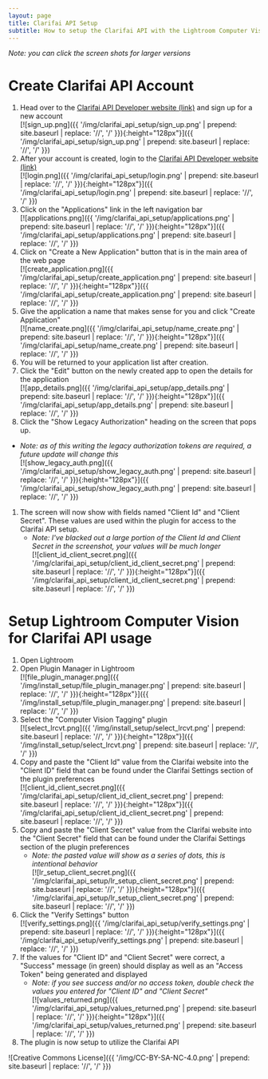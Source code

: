```yaml
---
layout: page
title: Clarifai API Setup
subtitle: How to setup the Clarifai API with the Lightroom Computer Vision Plugin
---
```


*Note: you can click the screen shots for larger versions*

# Create Clarifai API Account
1. Head over to the [Clarifai API Developer website (link)](https://developer.clarifai.com/) and sign up for a new account  
    [![sign_up.png]({{ '/img/clarifai_api_setup/sign_up.png' | prepend: site.baseurl | replace: '//', '/' }}){:height="128px"}]({{ '/img/clarifai_api_setup/sign_up.png' | prepend: site.baseurl | replace: '//', '/' }})
1. After your account is created, login to the [Clarifai API Developer website (link)](https://developer.clarifai.com/)  
    [![login.png]({{ '/img/clarifai_api_setup/login.png' | prepend: site.baseurl | replace: '//', '/' }}){:height="128px"}]({{ '/img/clarifai_api_setup/login.png' | prepend: site.baseurl | replace: '//', '/' }})
1. Click on the "Applications" link in the left navigation bar  
    [![applications.png]({{ '/img/clarifai_api_setup/applications.png' | prepend: site.baseurl | replace: '//', '/' }}){:height="128px"}]({{ '/img/clarifai_api_setup/applications.png' | prepend: site.baseurl | replace: '//', '/' }})
1. Click on "Create a New Application" button that is in the main area of the web page  
    [![create_application.png]({{ '/img/clarifai_api_setup/create_application.png' | prepend: site.baseurl | replace: '//', '/' }}){:height="128px"}]({{ '/img/clarifai_api_setup/create_application.png' | prepend: site.baseurl | replace: '//', '/' }})
1. Give the application a name that makes sense for you and click "Create Application"  
    [![name_create.png]({{ '/img/clarifai_api_setup/name_create.png' | prepend: site.baseurl | replace: '//', '/' }}){:height="128px"}]({{ '/img/clarifai_api_setup/name_create.png' | prepend: site.baseurl | replace: '//', '/' }})
1. You will be returned to your application list after creation.
1. Click the "Edit" button on the newly created app to open the details for the application  
    [![app_details.png]({{ '/img/clarifai_api_setup/app_details.png' | prepend: site.baseurl | replace: '//', '/' }}){:height="128px"}]({{ '/img/clarifai_api_setup/app_details.png' | prepend: site.baseurl | replace: '//', '/' }})
1. Click the "Show Legacy Authorization" heading on the screen that pops up.
- *Note: as of this writing the legacy authorization tokens are required, a future update will change this*  
    [![show_legacy_auth.png]({{ '/img/clarifai_api_setup/show_legacy_auth.png' | prepend: site.baseurl | replace: '//', '/' }}){:height="128px"}]({{ '/img/clarifai_api_setup/show_legacy_auth.png' | prepend: site.baseurl | replace: '//', '/' }})
1. The screen will now show with fields named "Client Id" and "Client Secret". These values are used within the plugin for access to the Clarifai API setup.
   - *Note: I've blacked out a large portion of the Client Id and Client Secret in the screenshot, your values will be much longer*  
   [![client_id_client_secret.png]({{ '/img/clarifai_api_setup/client_id_client_secret.png' | prepend: site.baseurl | replace: '//', '/' }}){:height="128px"}]({{ '/img/clarifai_api_setup/client_id_client_secret.png' | prepend: site.baseurl | replace: '//', '/' }})

# Setup Lightroom Computer Vision for Clarifai API usage
1. Open Lightroom
1. Open Plugin Manager in Lightroom  
    [![file_plugin_manager.png]({{ '/img/install_setup/file_plugin_manager.png' | prepend: site.baseurl | replace: '//', '/' }}){:height="128px"}]({{ '/img/install_setup/file_plugin_manager.png' | prepend: site.baseurl | replace: '//', '/' }})
1. Select the "Computer Vision Tagging" plugin  
    [![select_lrcvt.png]({{ '/img/install_setup/select_lrcvt.png' | prepend: site.baseurl | replace: '//', '/' }}){:height="128px"}]({{ '/img/install_setup/select_lrcvt.png' | prepend: site.baseurl | replace: '//', '/' }})
1. Copy and paste the "Client Id" value from the Clarifai website into the "Client ID" field that can be found under the Clarifai Settings section of the plugin preferences  
    [![client_id_client_secret.png]({{ '/img/clarifai_api_setup/client_id_client_secret.png' | prepend: site.baseurl | replace: '//', '/' }}){:height="128px"}]({{ '/img/clarifai_api_setup/client_id_client_secret.png' | prepend: site.baseurl | replace: '//', '/' }})
1. Copy and paste the "Client Secret" value from the Clarifai website into the "Client Secret" field that can be found under the Clarifai Settings section of the plugin preferences
    - *Note: the pasted value will show as a series of dots, this is intentional behavior*  
    [![lr_setup_client_secret.png]({{ '/img/clarifai_api_setup/lr_setup_client_secret.png' | prepend: site.baseurl | replace: '//', '/' }}){:height="128px"}]({{ '/img/clarifai_api_setup/lr_setup_client_secret.png' | prepend: site.baseurl | replace: '//', '/' }})
1. Click the "Verify Settings" button  
    [![verify_settings.png]({{ '/img/clarifai_api_setup/verify_settings.png' | prepend: site.baseurl | replace: '//', '/' }}){:height="128px"}]({{ '/img/clarifai_api_setup/verify_settings.png' | prepend: site.baseurl | replace: '//', '/' }})
1. If the values for "Client ID" and "Client Secret" were correct, a "Success" message (in green) should display as well as an "Access Token" being generated and displayed
    - *Note: if you see success and/or no access token, double check the values you entered for "Client ID" and "Client Secret"*  
    [![values_returned.png]({{ '/img/clarifai_api_setup/values_returned.png' | prepend: site.baseurl | replace: '//', '/' }}){:height="128px"}]({{ '/img/clarifai_api_setup/values_returned.png' | prepend: site.baseurl | replace: '//', '/' }})
1. The plugin is now setup to utilize the Clarifai API

![Creative Commons License]({{ '/img/CC-BY-SA-NC-4.0.png' | prepend: site.baseurl | replace: '//', '/' }})